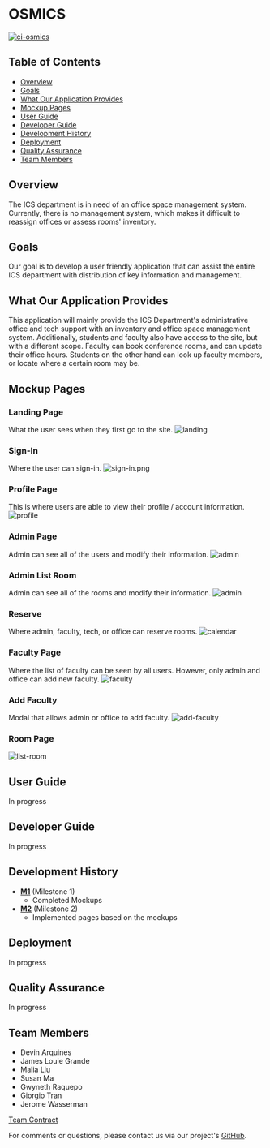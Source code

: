 # OSMICS
[![ci-osmics](https://github.com/ics414t3/ics-osm/actions/workflows/ci.yml/badge.svg)](https://github.com/ics414t3/ics-osm/actions/workflows/ci.yml/)


## Table of Contents
* [Overview](#overview)
* [Goals](#goals)
* [What Our Application Provides](#what-our-application-provides)
* [Mockup Pages](#mockup-pages)
* [User Guide](#user-guide)
* [Developer Guide](#developer-guide)
* [Development History](#development-history)
* [Deployment](#deployment)
* [Quality Assurance](#quality-assurance)
* [Team Members](#team-members)

## Overview
The ICS department is in need of an office space management system. Currently, there is no management system, which makes it difficult to reassign offices or assess rooms' inventory.

## Goals
Our goal is to develop a user friendly application that can assist the entire ICS department with distribution of key information and management.

## What Our Application Provides
This application will mainly provide the ICS Department's administrative office and tech support with an inventory and office space management system. Additionally, students and faculty also have access to the site, but with a different scope. Faculty can book conference rooms, and can update their office hours. Students on the other hand can look up faculty members, or locate where a certain room may be. 

## Mockup Pages

### Landing Page
What the user sees when they first go to the site.
![landing](/assets/images/m2/landing.png)

### Sign-In
Where the user can sign-in.
![sign-in.png](/assets/images/m1/login-page.png)

### Profile Page
This is where users are able to view their profile / account information.
![profile](/assets/images/m1/profile-page.JPG)

### Admin Page
Admin can see all of the users and modify their information.
![admin](/assets/images/m2/admin.png)

### Admin List Room
Admin can see all of the rooms and modify their information.
![admin](/assets/images/m2/room-admin.png)

### Reserve
Where admin, faculty, tech, or office can reserve rooms.
![calendar](/assets/images/m2/calendar.png)

### Faculty Page
Where the list of faculty can be seen by all users. However, only admin and office can add new faculty.
![faculty](/assets/images/m2/faculty.png)

### Add Faculty
Modal that allows admin or office to add faculty.
![add-faculty](/assets/images/m2/add-faculty.png)

### Room Page
![list-room](/assets/images/m2/list-room.png)

## User Guide
In progress

## Developer Guide
In progress

## Development History
- **[M1](https://github.com/orgs/ics414t3/projects/1/views/1)** (Milestone 1)
  - Completed Mockups
- **[M2](https://github.com/orgs/ics414t3/projects/2)** (Milestone 2)
  - Implemented pages based on the mockups

## Deployment
In progress

## Quality Assurance
In progress

## Team Members
- Devin Arquines
- James Louie Grande
- Malia Liu
- Susan Ma
- Gwyneth Raquepo
- Giorgio Tran
- Jerome Wasserman

[Team Contract](./team-contract.pdf)

For comments or questions, please contact us via our project's [GitHub](https://github.com/ics414t3).
